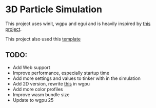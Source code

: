 # 3D Particle Simulation
This project uses winit, wgpu and egui and is heavily inspired by [this project](https://github.com/Im-Rises/particle-simulator-webgl).

This project also used this [template](https://github.com/kaphula/winit-egui-wgpu-template)

## TODO:
- Add Web support
- Improve performance, especially startup time
- Add more settings and values to tinker with in the simulation
- Add 2D version, rewrite [this](https://github.com/lucascompython/particles) in wgpu
- Add more color profiles
- Improve wasm bundle size
- Update to wgpu 25
